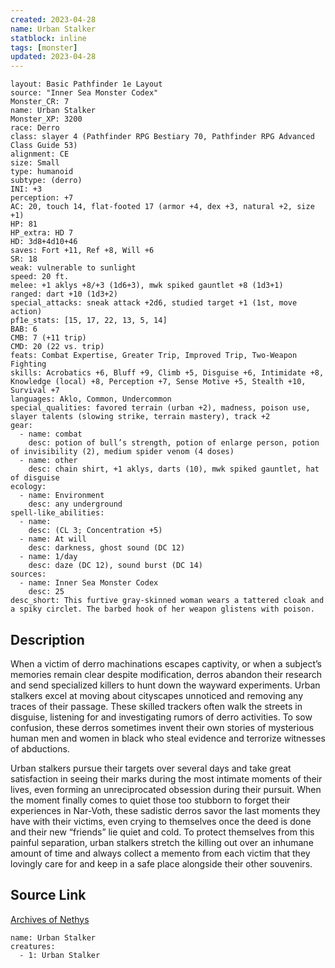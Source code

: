 ```yaml
---
created: 2023-04-28
name: Urban Stalker
statblock: inline
tags: [monster]
updated: 2023-04-28
---
```

```statblock
layout: Basic Pathfinder 1e Layout
source: "Inner Sea Monster Codex"
Monster_CR: 7
name: Urban Stalker
Monster_XP: 3200
race: Derro
class: slayer 4 (Pathfinder RPG Bestiary 70, Pathfinder RPG Advanced Class Guide 53)
alignment: CE
size: Small
type: humanoid
subtype: (derro)
INI: +3
perception: +7
AC: 20, touch 14, flat-footed 17 (armor +4, dex +3, natural +2, size +1)
HP: 81
HP_extra: HD 7
HD: 3d8+4d10+46
saves: Fort +11, Ref +8, Will +6
SR: 18
weak: vulnerable to sunlight
speed: 20 ft.
melee: +1 aklys +8/+3 (1d6+3), mwk spiked gauntlet +8 (1d3+1)
ranged: dart +10 (1d3+2)
special_attacks: sneak attack +2d6, studied target +1 (1st, move action)
pf1e_stats: [15, 17, 22, 13, 5, 14]
BAB: 6
CMB: 7 (+11 trip)
CMD: 20 (22 vs. trip)
feats: Combat Expertise, Greater Trip, Improved Trip, Two-Weapon Fighting
skills: Acrobatics +6, Bluff +9, Climb +5, Disguise +6, Intimidate +8, Knowledge (local) +8, Perception +7, Sense Motive +5, Stealth +10, Survival +7
languages: Aklo, Common, Undercommon
special_qualities: favored terrain (urban +2), madness, poison use, slayer talents (slowing strike, terrain mastery), track +2
gear:
  - name: combat
    desc: potion of bull’s strength, potion of enlarge person, potion of invisibility (2), medium spider venom (4 doses)
  - name: other
    desc: chain shirt, +1 aklys, darts (10), mwk spiked gauntlet, hat of disguise
ecology:
  - name: Environment
    desc: any underground
spell-like_abilities:
  - name:
    desc: (CL 3; Concentration +5)
  - name: At will
    desc: darkness, ghost sound (DC 12)
  - name: 1/day
    desc: daze (DC 12), sound burst (DC 14)
sources:
  - name: Inner Sea Monster Codex
    desc: 25
desc_short: This furtive gray-skinned woman wears a tattered cloak and a spiky circlet. The barbed hook of her weapon glistens with poison.
```
## Description
When a victim of derro machinations escapes captivity, or when a subject’s memories remain clear despite modification, derros abandon their research and send specialized killers to hunt down the wayward experiments. Urban stalkers excel at moving about cityscapes unnoticed and removing any traces of their passage. These skilled trackers often walk the streets in disguise, listening for and investigating rumors of derro activities. To sow confusion, these derros sometimes invent their own stories of mysterious human men and women in black who steal evidence and terrorize witnesses of abductions.

Urban stalkers pursue their targets over several days and take great satisfaction in seeing their marks during the most intimate moments of their lives, even forming an unreciprocated obsession during their pursuit. When the moment finally comes to quiet those too stubborn to forget their experiences in Nar-Voth, these sadistic derros savor the last moments they have with their victims, even crying to themselves once the deed is done and their new “friends” lie quiet and cold. To protect themselves from this painful separation, urban stalkers stretch the killing out over an inhumane amount of time and always collect a memento from each victim that they lovingly care for and keep in a safe place alongside their other souvenirs.
## Source Link
[Archives of Nethys](https://aonprd.com/MonsterDisplay.aspx?ItemName=Urban%20Stalker)
```encounter-table
name: Urban Stalker
creatures:
  - 1: Urban Stalker
```
